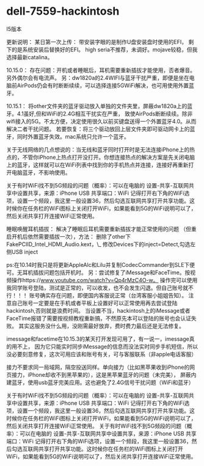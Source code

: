 # dell-7559-hackintosh
I5版本

更新说明：
某日第一次上传：
带安装字眼的是制作U盘安装盘时使用的EFI，
剩下的是系统安装后替换好的EFI。
high seria不推荐，未调好。mojave较稳，但我选择最新catalina。

10.15.0：
存在问题：开机或者睡眠后，耳机需要重新插拔才能使用，否者爆音。另外偶尔会有电流声。
另：dw1820a的2.4WIFI与蓝牙干扰严重，即便是坐在电脑前AirPods仍会有时断断续续，可以选择连接5GWiFi解决，也可用使用外置蓝牙。

10.15.1：
将other文件夹的蓝牙驱动放入单独的文件夹里，屏蔽dw1820a上的蓝牙。4.1虽好,但和WiFi的2.4G相互干扰实在严重，
致使AirPods断断续续。除非wifi接入的5G。不太方便，决定使用很久以前买键盘送得一个外置蓝牙4.0。从而解决二者干扰问题。
若要恢复：将三个驱动放回上层文件夹即可驱动网卡上的蓝牙，同时外置蓝牙失效。mac系统只允许一个蓝牙。

关于无线网络的几点想说的：当无线和蓝牙同时打开时是无法连接iPhone上的热点的，不管你iPhone上热点打开没打开。你想连接热点的解决方案是先关闭电脑上的蓝牙，这样就可以在WiFi列表中找到你的手机热点并连接，连接好再重新打开电脑蓝牙，不影响使用。

关于有时WiFi找不到5G频段的问题（概率）：可以在电脑的 设置-共享-互联网共享中设置共享，来源：iPhone USB 共享端口：WiFi 记得打开右下角的WiFi选项，设置一个频段，我这里一般设置36，然后勾选互联网共享打开共享功能。这时候你在任务栏的WiFi图标上关闭打开WiFi，如果能看到5G的WiFi说明可以了，然后关闭共享打开连接WiFi正常使用。

睡眠唤醒耳机插拔：
解决了睡眠后耳机需要重新插拔才能正常使用的问题
（但重启开机后依然需要插拔一次），方法：
删除了other下FakePCIID\_Intel\_HDMI\_Audio.kext，\\\_
修改Devices下的inject=Detect,勾选左侧USB inject

ps:在10.14时我只是将更新AppleAlc和Lilu并复制CodecCommander到SLE下便可。无耳机插拔问题包括开机时。
另：尝试修复了iMessage和FaceTime。按视频操作https://www.youtube.com/watch?v=Qp4rMzC4O-w。
操作完可以使用我同学账号登陆，测试是正常的，可以收发，也不会发生闪退。但自己账号就不行！！！
账号确实存在问题，即便国内客服说正常（台湾客服小姐姐告知）。
注意自己账号一定要是在手机或者平板上设置好可以正常使用再去尝试登陆hackintosh,否则就是浪费时间。
当设置不当，hackintosh上的iMessage或者FaceTime报错了需要按视频教程重新搞，不然原先本可以登陆的账号也会认证失败。
其实这服务没什么用，没刚需最好放弃，费时费力最后还是无法修复。

imessage和facetime在10.15.3的某天打开发现可用了，有一说一，imessage真的用不上，
因为它只能实时同步iMessage的信息而没法实时同步手机短信，所以没必要刻意修复，这次可用应该和账号有关，可与客服联系（非apple电话客服）

接力不要求同一局域网，隔空投送同样。单向接力（比如黑苹果收到iPhone的网页接力，iPhone却收不到黑苹果的），这是黑苹果蓝牙的问题（未完美），
屏蔽内建蓝牙，使用usb蓝牙完美应用。这也避免了2.4G信号干扰问题（WiFi和蓝牙）

关于有时WiFi找不到5G频段的问题（概率）：可以在电脑的 设置-共享-互联网共享中设置共享，来源：iPhone USB 共享端口：WiFi 记得打开右下角的WiFi选项，设置一个频段，我这里一般设置36，然后勾选互联网共享打开共享功能。这时候你在任务栏的WiFi图标上关闭打开WiFi，如果能看到5G的WiFi说明可以了，然后关闭共享打开连接WiFi正常使用。
关于有时WiFi找不到5G频段的问题（概率）：可以在电脑的 设置-共享-互联网共享中设置共享，来源：iPhone USB 共享端口：WiFi 记得打开右下角的WiFi选项，设置一个频段，我这里一般设置36，然后勾选互联网共享打开共享功能。这时候你在任务栏的WiFi图标上关闭打开WiFi，如果能看到5G的WiFi说明可以了，然后关闭共享打开连接WiFi正常使用。
